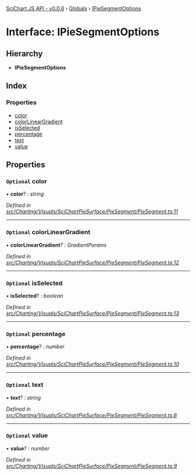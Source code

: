 [SciChart JS API - v0.0.6](../README.md) › [Globals](../globals.md) › [IPieSegmentOptions](ipiesegmentoptions.md)

# Interface: IPieSegmentOptions

## Hierarchy

* **IPieSegmentOptions**

## Index

### Properties

* [color](ipiesegmentoptions.md#optional-color)
* [colorLinearGradient](ipiesegmentoptions.md#optional-colorlineargradient)
* [isSelected](ipiesegmentoptions.md#optional-isselected)
* [percentage](ipiesegmentoptions.md#optional-percentage)
* [text](ipiesegmentoptions.md#optional-text)
* [value](ipiesegmentoptions.md#optional-value)

## Properties

### `Optional` color

• **color**? : *string*

*Defined in [src/Charting/Visuals/SciChartPieSurface/PieSegment/PieSegment.ts:11](https://github.com/ABTSoftware/SciChart.Dev/blob/34ff3115c2/Web/src/SciChart/src/Charting/Visuals/SciChartPieSurface/PieSegment/PieSegment.ts#L11)*

___

### `Optional` colorLinearGradient

• **colorLinearGradient**? : *GradientParams*

*Defined in [src/Charting/Visuals/SciChartPieSurface/PieSegment/PieSegment.ts:12](https://github.com/ABTSoftware/SciChart.Dev/blob/34ff3115c2/Web/src/SciChart/src/Charting/Visuals/SciChartPieSurface/PieSegment/PieSegment.ts#L12)*

___

### `Optional` isSelected

• **isSelected**? : *boolean*

*Defined in [src/Charting/Visuals/SciChartPieSurface/PieSegment/PieSegment.ts:13](https://github.com/ABTSoftware/SciChart.Dev/blob/34ff3115c2/Web/src/SciChart/src/Charting/Visuals/SciChartPieSurface/PieSegment/PieSegment.ts#L13)*

___

### `Optional` percentage

• **percentage**? : *number*

*Defined in [src/Charting/Visuals/SciChartPieSurface/PieSegment/PieSegment.ts:10](https://github.com/ABTSoftware/SciChart.Dev/blob/34ff3115c2/Web/src/SciChart/src/Charting/Visuals/SciChartPieSurface/PieSegment/PieSegment.ts#L10)*

___

### `Optional` text

• **text**? : *string*

*Defined in [src/Charting/Visuals/SciChartPieSurface/PieSegment/PieSegment.ts:8](https://github.com/ABTSoftware/SciChart.Dev/blob/34ff3115c2/Web/src/SciChart/src/Charting/Visuals/SciChartPieSurface/PieSegment/PieSegment.ts#L8)*

___

### `Optional` value

• **value**? : *number*

*Defined in [src/Charting/Visuals/SciChartPieSurface/PieSegment/PieSegment.ts:9](https://github.com/ABTSoftware/SciChart.Dev/blob/34ff3115c2/Web/src/SciChart/src/Charting/Visuals/SciChartPieSurface/PieSegment/PieSegment.ts#L9)*
